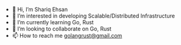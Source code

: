 - 👋 Hi, I’m Shariq Ehsan
- 👀 I’m interested in developing Scalable/Distributed Infrastructure
- 🌱 I’m currently learning Go, Rust
- 💞️ I’m looking to collaborate on Go, Rust
- 📫 How to reach me golangrust@gmail.com

<!---
shariqehsan/shariqehsan is a ✨ special ✨ repository because its `README.md` (this file) appears on your GitHub profile.
You can click the Preview link to take a look at your changes.
--->
